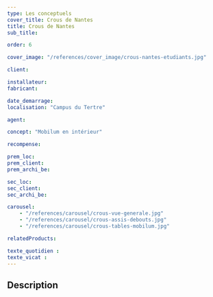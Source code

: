 ```yaml
---
type: Les conceptuels
cover_title: Crous de Nantes
title: Crous de Nantes
sub_title:

order: 6

cover_image: "/references/cover_image/crous-nantes-etudiants.jpg"

client:

installateur:
fabricant:

date_demarrage:
localisation: "Campus du Tertre"

agent:

concept: "Mobilum en intérieur"

recompense:

prem_loc:
prem_client:
prem_archi_be:

sec_loc:
sec_client:
sec_archi_be:

carousel:
    - "/references/carousel/crous-vue-generale.jpg"
    - "/references/carousel/crous-assis-debouts.jpg"
    - "/references/carousel/crous-tables-mobilum.jpg"

relatedProducts:

texte_quotidien :
texte_vicat :
---
```


## Description
